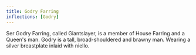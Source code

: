 ```yaml
---
title: Godry Farring
inflections: [Godry]
---
```


Ser Godry Farring, called Giantslayer, is a member of House Farring and a Queen's man. Godry is a tall, broad-shouldered and brawny man. Wearing a silver breastplate inlaid with niello.


